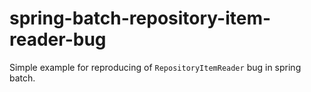 # spring-batch-repository-item-reader-bug

Simple example for reproducing of `RepositoryItemReader` bug in spring batch.
